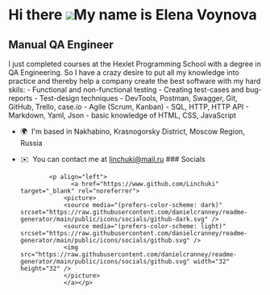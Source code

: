 Hi there ![](https://user-images.githubusercontent.com/18350557/176309783-0785949b-9127-417c-8b55-ab5a4333674e.gif)My name is Elena Voynova
=====================================================================================================================================

Manual QA Engineer
------------------

I just completed courses at the Hexlet Programming School with a degree in QA Engineering. So I have a crazy desire to put all my knowledge into practice and thereby help a company create the best software with my hard skils: - Functional and non-functional testing - Creating test-cases and bug-reports - Test-design techniques - DevTools, Postman, Swagger, Git, GitHub, Trello, case.io - Agile (Scrum, Kanban) - SQL, HTTP, HTTP API - Markdown, Yaml, Json - basic knowledge of HTML, CSS, JavaScript

*   🌍  I'm based in Nakhabino, Krasnogorsky District, Moscow Region, Russia
*   ✉️  You can contact me at [linchuki@mail.ru](mailto:linchuki@mail.ru)
                  ### Socials
                  
                  
                <p align="left">
                      <a href="https://www.github.com/Linchuki" target="_blank" rel="noreferrer">
                    <picture>
                    <source media="(prefers-color-scheme: dark)" srcset="https://raw.githubusercontent.com/danielcranney/readme-generator/main/public/icons/socials/github-dark.svg" />
                    <source media="(prefers-color-scheme: light)" srcset="https://raw.githubusercontent.com/danielcranney/readme-generator/main/public/icons/socials/github.svg" />
                    <img src="https://raw.githubusercontent.com/danielcranney/readme-generator/main/public/icons/socials/github.svg" width="32" height="32" />
                    </picture>
                    </a></p>
